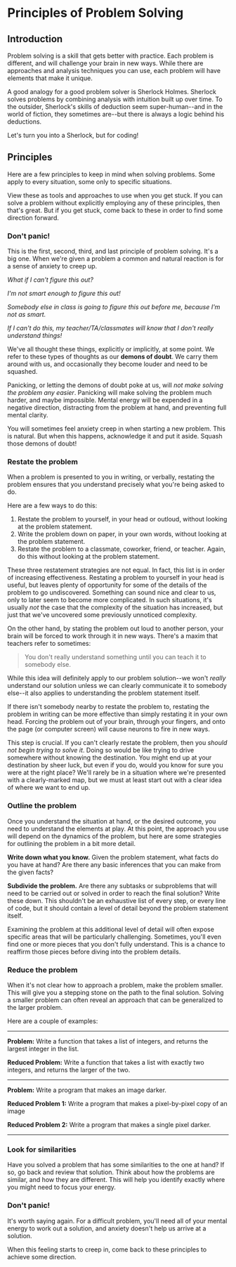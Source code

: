# Principles of Problem Solving

## Introduction

Problem solving is a skill that gets better with practice. Each problem is different, and will challenge your brain in new ways. While there are approaches and analysis techniques you can use, each problem will have elements that make it unique.

A good analogy for a good problem solver is Sherlock Holmes. Sherlock solves problems by combining analysis with intuition built up over time. To the outsider, Sherlock's skills of deduction seem super-human--and in the world of fiction, they sometimes are--but there is always a logic behind his deductions.

Let's turn you into a Sherlock, but for coding!

## Principles

Here are a few principles to keep in mind when solving problems. Some apply to every situation, some only to specific situations.

View these as tools and approaches to use when you get stuck. If you can solve a problem without explicitly employing any of these principles, then that's great. But if you get stuck, come back to these in order to find some direction forward.

### Don't panic!

This is the first, second, third, and last principle of problem solving. It's a big one. When we're given a problem a common and natural reaction is for a sense of anxiety to creep up. 

_What if I can't figure this out?_

_I'm not smart enough to figure this out!_

_Somebody else in class is going to figure this out before me, because I'm not as smart._

_If I can't do this, my teacher/TA/classmates will know that I don't really understand things!_

We've all thought these things, explicitly or implicitly, at some point. We refer to these types of thoughts as our **demons of doubt**. We carry them around with us, and occasionally they become louder and need to be squashed. 

Panicking, or letting the demons of doubt poke at us, will _not make solving the problem any easier_. Panicking will make solving the problem much harder, and maybe impossible. Mental energy will be expended in a negative direction, distracting from the problem at hand, and preventing full mental clarity.

You will sometimes feel anxiety creep in when starting a new problem. This is natural. But when this happens, acknowledge it and put it aside. Squash those demons of doubt!

### Restate the problem

When a problem is presented to you in writing, or verbally, restating the problem ensures that you understand precisely what you're being asked to do. 

Here are a few ways to do this:

1. Restate the problem to yourself, in your head or outloud, without looking at the problem statement.
1. Write the problem down on paper, in your own words, without looking at the problem statement.
1. Restate the problem to a classmate, coworker, friend, or teacher. Again, do this without looking at the problem statement.

These three restatement strategies are not equal. In fact, this list is in order of increasing effectiveness. Restating a problem to yourself in your head is useful, but leaves plenty of opportunity for some of the details of the problem to go undiscovered. Something can sound nice and clear to us, only to later seem to become more complicated. In such situations, it's usually _not_ the case that the complexity of the situation has increased, but just that we've uncovered some previously unnoticed complexity.

On the other hand, by stating the problem out loud to another person, your brain will be forced to work through it in new ways. There's a maxim that teachers refer to sometimes:

> You don't really understand something until you can teach it to somebody else.

While this idea will definitely apply to our problem solution--we won't _really_ understand our solution unless we can clearly communicate it to somebody else--it also applies to understanding the problem statement itself.

If there isn't somebody nearby to restate the problem to, restating the problem in writing can be more effective than simply restating it in your own head. Forcing the problem out of your brain, through your fingers, and onto the page (or computer screen) will cause neurons to fire in new ways. 

This step is crucial. If you can't clearly restate the problem, then you _should not begin trying to solve it_. Doing so would be like trying to drive somewhere without knowing the destination. You might end up at your destination by sheer luck, but even if you do, would you know for sure you were at the right place? We'll rarely be in a situation where we're presented with a clearly-marked map, but we must at least start out with a clear idea of where we want to end up.

### Outline the problem

Once you understand the situation at hand, or the desired outcome, you need to understand the elements at play. At this point, the approach you use will depend on the dynamics of the problem, but here are some strategies for outlining the problem in a bit more detail.

**Write down what you know.** Given the problem statement, what facts do you have at hand? Are there any basic inferences that you can make from the given facts? 

**Subdivide the problem.** Are there any subtasks or subproblems that will need to be carried out or solved in order to reach the final solution? Write these down. This shouldn't be an exhaustive list of every step, or every line of code, but it should contain a level of detail beyond the problem statement itself.

Examining the problem at this additional level of detail will often expose specific areas that will be particularly challenging. Sometimes, you'll even find one or more pieces that you don't fully understand. This is a chance to reaffirm those pieces before diving into the problem details.

### Reduce the problem

When it's not clear how to approach a problem, make the problem smaller. This will give you a stepping stone on the path to the final solution. Solving a smaller problem can often reveal an approach that can be generalized to the larger problem.

Here are a couple of examples:

---

**Problem:** Write a function that takes a list of integers, and returns the largest integer in the list.

**Reduced Problem:** Write a function that takes a list with exactly two integers, and returns the larger of the two.

---

**Problem:** Write a program that makes an image darker.

**Reduced Problem 1:** Write a program that makes a pixel-by-pixel copy of an image

**Reduced Problem 2:** Write a program that makes a single pixel darker.

---

### Look for similarities

Have you solved a problem that has some similarities to the one at hand? If so, go back and review that solution. Think about how the problems are similar, and how they are different. This will help you identify exactly where you might need to focus your energy. 

### Don't panic!

It's worth saying again. For a difficult problem, you'll need all of your mental energy to work out a solution, and anxiety doesn't help us arrive at a solution.

When this feeling starts to creep in, come back to these principles to achieve some direction.
